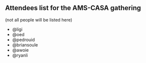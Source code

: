 ## Attendees list for the AMS-CASA gathering
(not all people will be listed here)

- @ligi
- @oed
- @pedrouid
- @briansoule
- @awoie
- @ryanli
